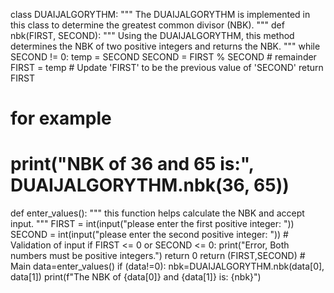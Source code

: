 class DUAIJALGORYTHM:
    """
    The DUAIJALGORYTHM is implemented in this class to determine the greatest common divisor (NBK). 
    """
    def nbk(FIRST, SECOND):
        """
        Using the DUAIJALGORYTHM, this method determines the NBK of two positive integers and returns the NBK.
        """
        while SECOND != 0:
            temp = SECOND
            SECOND = FIRST % SECOND     #  remainder
            FIRST = temp   # Update 'FIRST' to be the previous value of 'SECOND'
        return FIRST
# for example
# print("NBK of 36 and 65 is:", DUAIJALGORYTHM.nbk(36, 65))

def enter_values():
    """
this function helps calculate the NBK and accept input.
    """
    FIRST = int(input("please enter the first positive integer: "))
    SECOND = int(input("please enter the second positive integer: "))
         # Validation of input
    if FIRST <= 0 or SECOND <= 0:
        print("Error, Both numbers must be positive integers.")
        return 0
          return (FIRST,SECOND)
    # Main
data=enter_values()
if (data!=0):
    nbk=DUAIJALGORYTHM.nbk(data[0], data[1])
    print(f"The NBK of {data[0]} and {data[1]} is: {nbk}")
